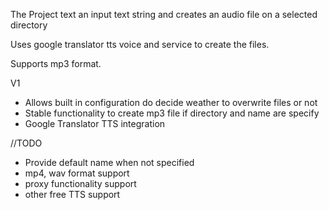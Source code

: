 The Project text an input text string and creates an audio file on a selected directory

Uses google translator tts voice and service to create the files.

Supports mp3 format.

V1
+ Allows built in configuration do decide weather to overwrite files or not
+ Stable functionality to create mp3 file if directory and name are specify
+ Google Translator TTS integration

//TODO

- Provide default name when not specified
- mp4, wav format support
- proxy functionality support
- other free TTS support
